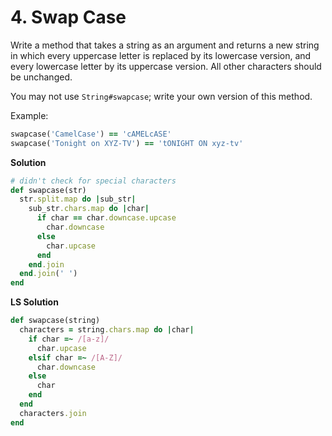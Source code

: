 # 4. Swap Case

Write a method that takes a string as an argument and returns a new string in which every uppercase letter is replaced by its lowercase version, and every lowercase letter by its uppercase version. All other characters should be unchanged.

You may not use `String#swapcase`; write your own version of this method.

Example:

```ruby
swapcase('CamelCase') == 'cAMELcASE'
swapcase('Tonight on XYZ-TV') == 'tONIGHT ON xyz-tv'
```

**Solution**

```ruby
# didn't check for special characters
def swapcase(str)
  str.split.map do |sub_str|
    sub_str.chars.map do |char|
      if char == char.downcase.upcase
        char.downcase
      else
        char.upcase
      end
    end.join
  end.join(' ')
end
```

**LS Solution**

```ruby
def swapcase(string)
  characters = string.chars.map do |char|
    if char =~ /[a-z]/
      char.upcase
    elsif char =~ /[A-Z]/
      char.downcase
    else
      char
    end
  end
  characters.join
end
```

